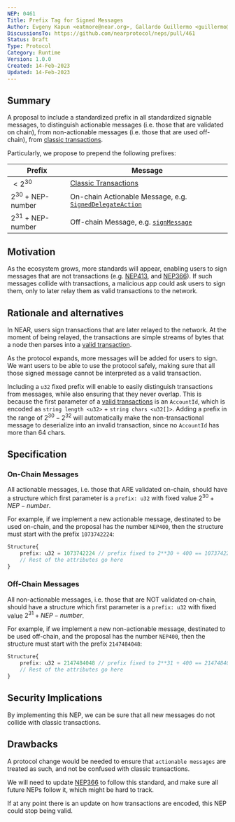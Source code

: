 ```yaml
---
NEP: 0461
Title: Prefix Tag for Signed Messages
Author: Evgeny Kapun <eatmore@near.org>, Gallardo Guillermo <guillermo@near.org>, Firat Sertgoz <firat@near.org>
DiscussionsTo: https://github.com/nearprotocol/neps/pull/461
Status: Draft
Type: Protocol
Category: Runtime
Version: 1.0.0
Created: 14-Feb-2023
Updated: 14-Feb-2023
---
```


## Summary
A proposal to include a standardized prefix in all standardized signable messages, to distinguish actionable messages (i.e. those that are validated on chain), from non-actionable messages (i.e. those that are used off-chain), from [classic transactions](https://nomicon.io/RuntimeSpec/Transactions).

Particularly, we propose to prepend the following prefixes:

| Prefix | Message |
| - | - |
| $< 2^{30}$ | [Classic Transactions](https://nomicon.io/RuntimeSpec/Transactions) |  
| $2^{30}$ + NEP-number  | On-chain Actionable Message, e.g. [`SignedDelegateAction`](https://github.com/near/NEPs/blob/master/neps/nep-0366.md) |
| $2^{31}$ + NEP-number  | Off-chain Message, e.g. [`signMessage`](https://github.com/near/NEPs/pull/413) |

## Motivation
As the ecosystem grows, more standards will appear, enabling users to sign messages that are not transactions (e.g. [NEP413](https://github.com/near/NEPs/pull/413/), and [NEP366](https://github.com/near/NEPs/blob/master/neps/nep-0366.md)). If such messages collide with transactions, a malicious app could ask users to sign them, only to later relay them as valid transactions to the network.

## Rationale and alternatives

In NEAR, users sign transactions that are later relayed to the network. At the moment of being relayed, the transactions are simple streams of bytes that a node then parses into a [valid transaction](https://nomicon.io/RuntimeSpec/Transactions).

As the protocol expands, more messages will be added for users to sign. We want users to be able to use the protocol safely, making sure that all those signed message cannot be interpreted as a valid transaction.

Including a `u32` fixed prefix will enable to easily distinguish transactions from messages, while also ensuring that they never overlap. This is because the first parameter of a [valid transactions](https://nomicon.io/RuntimeSpec/Transactions) is an `AccountId`, which is encoded as `string length <u32>` + `string chars <u32[]>`. Adding a prefix in the range of $2^30 - 2^32$ will automatically make the non-transactional message to deserialize into an invalid transaction, since no `AccountId` has more than 64 chars.

## Specification

### On-Chain Messages
All actionable messages, i.e. those that ARE validated on-chain, should have a structure which first parameter is a `prefix: u32` with fixed value $2^{30} + NEP-number$.

For example, if we implement a new actionable message, destinated to be used on-chain, and the proposal has the number `NEP400`, then the structure must start with the prefix `1073742224`:

```ts
Structure{
    prefix: u32 = 1073742224 // prefix fixed to 2**30 + 400 == 1073742224
    // Rest of the attributes go here
}
```

### Off-Chain Messages
All non-actionable messages, i.e. those that are NOT validated on-chain, should have a structure which first parameter is a `prefix: u32` with fixed value $2^{31} + NEP-number$.

For example, if we implement a new non-actionable message, destinated to be used off-chain, and the proposal has the number `NEP400`, then the structure must start with the prefix `2147484048`:

```ts
Structure{
    prefix: u32 = 2147484048 // prefix fixed to 2**31 + 400 == 2147484048
    // Rest of the attributes go here
}
```

## Security Implications

By implementing this NEP, we can be sure that all new messages do not collide with classic transactions.

## Drawbacks

A protocol change would be needed to ensure that `actionable messages` are treated as such, and not be confused with classic transactions. 

We will need to update [NEP366](https://github.com/near/NEPs/blob/master/neps/nep-0366.md) to follow this standard, and make sure all future NEPs follow it, which might be hard to track.

If at any point there is an update on how transactions are encoded, this NEP could stop being valid.
